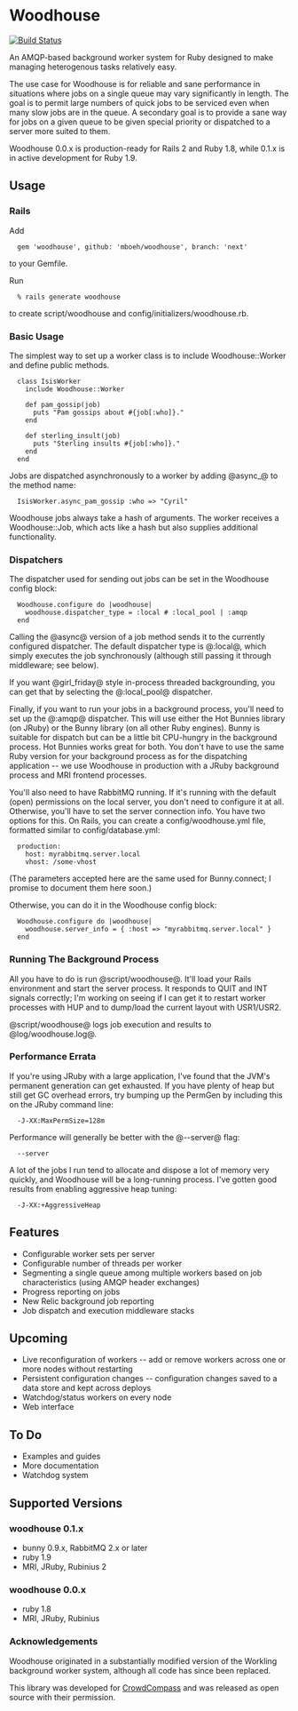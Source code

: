 # Woodhouse

[<img src="https://secure.travis-ci.org/mboeh/woodhouse.png?branch=master" alt="Build Status" />](http://travis-ci.org/mboeh/woodhouse)

An AMQP-based background worker system for Ruby designed to make managing heterogenous tasks relatively easy.

The use case for Woodhouse is for reliable and sane performance in situations where jobs on a single queue may vary significantly
in length. The goal is to permit large numbers of quick jobs to be serviced even when many slow jobs are in the queue. A secondary
goal is to provide a sane way for jobs on a given queue to be given special priority or dispatched to a server more suited to them.

Woodhouse 0.0.x is production-ready for Rails 2 and Ruby 1.8, while 0.1.x is in active development for Ruby 1.9.

## Usage

### Rails

Add

      gem 'woodhouse', github: 'mboeh/woodhouse', branch: 'next'

to your Gemfile.

Run
      
      % rails generate woodhouse

to create script/woodhouse and config/initializers/woodhouse.rb.

### Basic Usage

The simplest way to set up a worker class is to include Woodhouse::Worker and define public methods.

      class IsisWorker
        include Woodhouse::Worker

        def pam_gossip(job)
          puts "Pam gossips about #{job[:who]}."
        end

        def sterling_insult(job)
          puts "Sterling insults #{job[:who]}."
        end
      end

Jobs are dispatched asynchronously to a worker by adding @async\_@ to the method name:

      IsisWorker.async_pam_gossip :who => "Cyril"

Woodhouse jobs always take a hash of arguments. The worker receives a Woodhouse::Job, which acts like a hash
but also supplies additional functionality.

### Dispatchers

The dispatcher used for sending out jobs can be set in the Woodhouse config block:

      Woodhouse.configure do |woodhouse|
        woodhouse.dispatcher_type = :local # :local_pool | :amqp
      end
      
Calling the @async@ version of a job method sends it to the currently configured dispatcher. The default dispatcher
type is @:local@, which simply executes the job synchronously (although still passing it through middleware; see below).

If you want @girl\_friday@ style in-process threaded backgrounding, you can get that by selecting the @:local\_pool@
dispatcher.

Finally, if you want to run your jobs in a background process, you'll need to set up the @:amqp@ dispatcher. This will
use either the Hot Bunnies library (on JRuby) or the Bunny library (on all other Ruby engines). Bunny is suitable for
dispatch but can be a little bit CPU-hungry in the background process. Hot Bunnies works great for both. You don't have
to use the same Ruby version for your background process as for the dispatching application -- we use Woodhouse in production
with a JRuby background process and MRI frontend processes.

You'll also need to have RabbitMQ running. If it's running with the default (open) permissions on the local server, you don't
need to configure it at all. Otherwise, you'll have to set the server connection info. You have two options for this. On Rails,
you can create a config/woodhouse.yml file, formatted similar to config/database.yml:

      production:
        host: myrabbitmq.server.local
        vhost: /some-vhost

(The parameters accepted here are the same used for Bunny.connect; I promise to document them here soon.)

Otherwise, you can do it in the Woodhouse config block:

      Woodhouse.configure do |woodhouse|
        woodhouse.server_info = { :host => "myrabbitmq.server.local" }
      end

### Running The Background Process

All you have to do is run @script/woodhouse@. It'll load your Rails environment and start the server process. It responds to QUIT
and INT signals correctly; I'm working on seeing if I can get it to restart worker processes with HUP and to dump/load the current
layout with USR1/USR2.

@script/woodhouse@ logs job execution and results to @log/woodhouse.log@.

### Performance Errata

If you're using JRuby with a large application, I've found that the JVM's permanent generation can get exhausted. If you have
plenty of heap but still get GC overhead errors, try bumping up the PermGen by including this on the JRuby command line:

      -J-XX:MaxPermSize=128m

Performance will generally be better with the @--server@ flag:

      --server

A lot of the jobs I run tend to allocate and dispose a lot of memory very quickly, and Woodhouse will be a long-running process.
I've gotten good results from enabling aggressive heap tuning:

      -J-XX:+AggressiveHeap

## Features

* Configurable worker sets per server
* Configurable number of threads per worker
* Segmenting a single queue among multiple workers based on job characteristics (using AMQP header exchanges)
* Progress reporting on jobs
* New Relic background job reporting
* Job dispatch and execution middleware stacks

## Upcoming 

* Live reconfiguration of workers -- add or remove workers across one or more nodes without restarting
* Persistent configuration changes -- configuration changes saved to a data store and kept across deploys
* Watchdog/status workers on every node
* Web interface

## To Do

* Examples and guides
* More documentation
* Watchdog system

## Supported Versions

### woodhouse 0.1.x

* bunny 0.9.x, RabbitMQ 2.x or later
* ruby 1.9
* MRI, JRuby, Rubinius 2

### woodhouse 0.0.x

* ruby 1.8
* MRI, JRuby, Rubinius

### Acknowledgements

Woodhouse originated in a substantially modified version of the Workling background worker system, although all code has since
been replaced.

This library was developed for [CrowdCompass](http://crowdcompass.com) and was released as open source with their permission.
